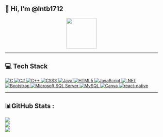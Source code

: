## 👋 Hi, I’m @lntb1712
<div id="header" align="center">
  <img src="https://media.giphy.com/media/M9gbBd9nbDrOTu1Mqx/giphy.gif" width="100"/>
</div>

---

## 💻 Tech Stack
<p dir="auto">
  <a target="_blank" rel="noopener noreferrer nofollow" href="https://img.shields.io/badge/c-%2300599C.svg?style=for-the-badge&logo=c&logoColor=white">
    <img src="https://img.shields.io/badge/c-%2300599C.svg?style=for-the-badge&logo=c&logoColor=white" alt="C" style="max-width: 100%;">
  </a>
  <a target="_blank" rel="noopener noreferrer nofollow" href="https://img.shields.io/badge/c%23-%23239120.svg?style=for-the-badge&logo=c-sharp&logoColor=white">
    <img src="https://img.shields.io/badge/c%23-%23239120.svg?style=for-the-badge&logo=c-sharp&logoColor=white" alt="C#" style="max-width: 100%;">
  </a>
  <a target="_blank" rel="noopener noreferrer nofollow" href="https://img.shields.io/badge/c%2B%2B-%2300599C.svg?style=for-the-badge&logo=c%2B%2B&logoColor=white">
    <img src="https://img.shields.io/badge/c%2B%2B-%2300599C.svg?style=for-the-badge&logo=c%2B%2B&logoColor=white" alt="C++" style="max-width: 100%;">
  </a>
  <a target="_blank" rel="noopener noreferrer nofollow" href="https://img.shields.io/badge/css3-%231572B6.svg?style=for-the-badge&logo=css3&logoColor=white">
    <img src="https://img.shields.io/badge/css3-%231572B6.svg?style=for-the-badge&logo=css3&logoColor=white" alt="CSS3" style="max-width: 100%;">
  </a>
  <a target="_blank" rel="noopener noreferrer nofollow" href="https://img.shields.io/badge/java-%23ED8B00.svg?style=for-the-badge&logo=java&logoColor=white">
    <img src="https://img.shields.io/badge/java-%23ED8B00.svg?style=for-the-badge&logo=java&logoColor=white" alt="Java" style="max-width: 100%;">
  </a>
  <a target="_blank" rel="noopener noreferrer nofollow" href="https://img.shields.io/badge/html5-%23E34F26.svg?style=for-the-badge&logo=html5&logoColor=white">
    <img src="https://img.shields.io/badge/html5-%23E34F26.svg?style=for-the-badge&logo=html5&logoColor=white" alt="HTML5" style="max-width: 100%;">
  </a>
  <a target="_blank" rel="noopener noreferrer nofollow" href="https://img.shields.io/badge/javascript-%23323330.svg?style=for-the-badge&logo=javascript&logoColor=%23F7DF1E">
    <img src="https://img.shields.io/badge/javascript-%23323330.svg?style=for-the-badge&logo=javascript&logoColor=%23F7DF1E" alt="JavaScript" style="max-width: 100%;">
  </a>
  <a target="_blank" rel="noopener noreferrer nofollow" href="https://img.shields.io/badge/.NET-5C2D91?style=for-the-badge&logo=.net&logoColor=white">
    <img src="https://img.shields.io/badge/.NET-5C2D91?style=for-the-badge&logo=.net&logoColor=white" alt=".NET" style="max-width: 100%;">
  </a>
  <a target="_blank" rel="noopener noreferrer nofollow" href="https://img.shields.io/badge/bootstrap-%23563D7C.svg?style=for-the-badge&logo=bootstrap&logoColor=white">
    <img src="https://img.shields.io/badge/bootstrap-%23563D7C.svg?style=for-the-badge&logo=bootstrap&logoColor=white" alt="Bootstrap" style="max-width: 100%;">
  </a>
  <a target="_blank" rel="noopener noreferrer nofollow" href="https://img.shields.io/badge/Microsoft%20SQL%20Sever-CC2927?style=for-the-badge&logo=microsoft%20sql%20server&logoColor=white">
    <img src="https://img.shields.io/badge/Microsoft%20SQL%20Sever-CC2927?style=for-the-badge&logo=microsoft%20sql%20server&logoColor=white" alt="Microsoft SQL Server" style="max-width: 100%;">
  </a>
  <a target="_blank" rel="noopener noreferrer nofollow" href="https://img.shields.io/badge/mysql-%2300f.svg?style=for-the-badge&logo=mysql&logoColor=white">
    <img src="https://img.shields.io/badge/mysql-%2300f.svg?style=for-the-badge&logo=mysql&logoColor=white" alt="MySQL" style="max-width: 100%;">
  </a>
  <a target="_blank" rel="noopener noreferrer nofollow" href="https://img.shields.io/badge/Canva-%2300C4CC.svg?style=for-the-badge&logo=Canva&logoColor=white">
    <img src="https://img.shields.io/badge/Canva-%2300C4CC.svg?style=for-the-badge&logo=Canva&logoColor=white" alt="Canva" style="max-width: 100%;">
  </a>
  <a target="_blank" rel="noopener noreferrer nofollow" href="https://img.shields.io/badge/react-native-%2300C4CC.svg?style=for-the-badge&logo=react-native&logoColor=white">
    <img src="https://img.shields.io/badge/react-native%2300C4CC.svg?style=for-the-badge&logo=react-native&logoColor=white" alt="react-native" style="max-width: 100%;">
  </a>
</p>

---

## 📊GitHub Stats :
![](https://github-readme-stats.vercel.app/api?username=lntb1712&theme=blue-green&hide_border=true&include_all_commits=true)<br/>
![](https://github-readme-streak-stats.herokuapp.com/?user=lntb1712&theme=blue-green&hide_border=true)<br/>
![](https://github-readme-stats.vercel.app/api/top-langs/?username=lntb1712&theme=blue-green&hide_border=true&include_all_commits=true&count_private=true&layout=compact)
<!---
lntb1712/lntb1712 is a ✨ special ✨ repository because its `README.md` (this file) appears on your GitHub profile.
You can click the Preview link to take a look at your changes.
--->
